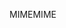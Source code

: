 <span data-ttu-id="3bdf0-101">MIME</span><span class="sxs-lookup"><span data-stu-id="3bdf0-101">MIME</span></span>